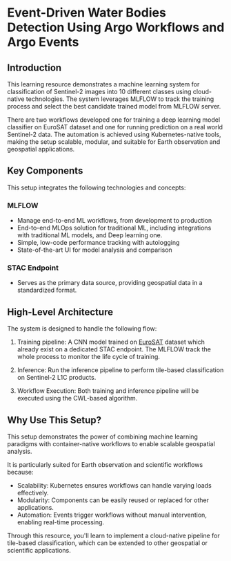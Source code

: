 # Event-Driven Water Bodies Detection Using Argo Workflows and Argo Events


## Introduction

This learning resource demonstrates a machine learning system for classification of Sentinel-2 images into 10 different classes using cloud-native technologies. The system leverages MLFLOW to track the training process and select the best candidate trained model from MLFLOW server. 

There are two workflows developed one for training a deep learning model classifier on EuroSAT dataset and one for running prediction on a real world Sentinel-2 data.  The automation is achieved using Kubernetes-native tools, making the setup scalable, modular, and suitable for Earth observation and geospatial applications.



## Key Components

This setup integrates the following technologies and concepts:

### MLFLOW

* Manage end-to-end ML workflows, from development to production
* End-to-end MLOps solution for traditional ML, including integrations with traditional ML models, and Deep learning one.
* Simple, low-code performance tracking with autologging
* State-of-the-art UI for model analysis and comparison

### STAC Endpoint

* Serves as the primary data source, providing geospatial data in a standardized format.

## High-Level Architecture

The system is designed to handle the following flow:

1. Training pipeline: A CNN model trained on [EuroSAT](https://github.com/phelber/EuroSAT) dataset which already exist on a dedicated STAC endpoint. The MLFLOW track the whole process to monitor the life cycle of training.

2. Inference: Run the inference pipeline to perform tile-based classification on Sentinel-2 L1C products.

4. Workflow Execution: Both training and inference pipeline will be executed using the CWL-based algorithm.


## Why Use This Setup?

This setup demonstrates the power of combining machine learning paradigms with container-native workflows to enable scalable geospatial analysis.

It is particularly suited for Earth observation and scientific workflows because:

* Scalability: Kubernetes ensures workflows can handle varying loads effectively.
* Modularity: Components can be easily reused or replaced for other applications.
* Automation: Events trigger workflows without manual intervention, enabling real-time processing.

Through this resource, you'll learn to implement a cloud-native pipeline for tile-based classification, which can be extended to other geospatial or scientific applications.
